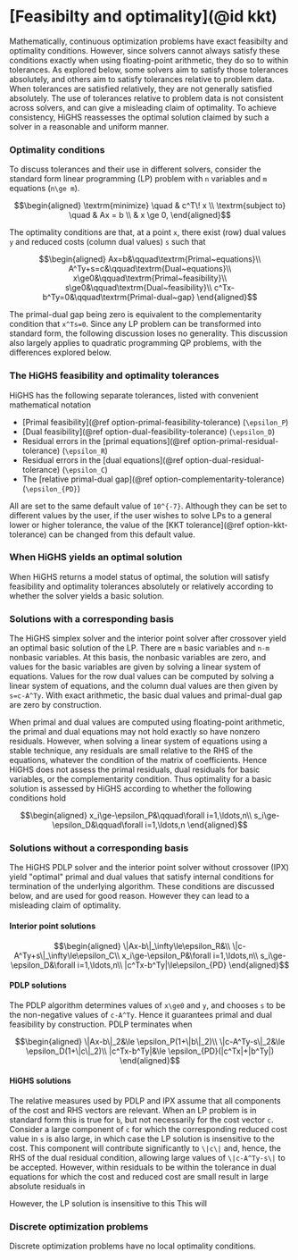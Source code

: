 # [Feasibilty and optimality](@id kkt)

Mathematically, continuous optimization problems have exact feasibilty and optimality conditions. However, since solvers cannot always satisfy these conditions exactly when using floating-point arithmetic, they do so to within tolerances. As explored below, some solvers aim to satisfy those tolerances absolutely, and others aim to satisfy tolerances relative to problem data. When tolerances are satisfied relatively, they are not generally satisfied absolutely. The use of tolerances relative to problem data is not consistent across solvers, and can give a misleading claim of optimality. To achieve consistency, HiGHS reassesses the optimal solution claimed by such a solver in a reasonable and uniform manner.

### Optimality conditions

To discuss tolerances and their use in different solvers, consider the standard form linear programming (LP) problem with ``n`` variables and ``m`` equations (``n\ge m``). 
```math
\begin{aligned}
\textrm{minimize}   \quad & c^T\! x        \\
\textrm{subject to} \quad & Ax = b  \\
                          & x \ge 0,
\end{aligned}
```
The optimality conditions are that, at a point ``x``, there exist (row) dual values ``y`` and reduced costs (column dual values) ``s`` such that
```math
\begin{aligned}
Ax=b&\qquad\textrm{Primal~equations}\\
A^Ty+s=c&\qquad\textrm{Dual~equations}\\
x\ge0&\qquad\textrm{Primal~feasibility}\\
s\ge0&\qquad\textrm{Dual~feasibility}\\
c^Tx-b^Ty=0&\qquad\textrm{Primal-dual~gap}
\end{aligned}
```
The primal-dual gap being zero is equivalent to the complementarity condition that `x^Ts=0`. Since any LP problem can be transformed into standard form, the following discussion loses no generality. This discussion also largely applies to quadratic programming QP problems, with the differences explored below. 

### The HiGHS feasibility and optimality tolerances

HiGHS has the following separate tolerances, listed with convenient mathematical notation

- [Primal feasibility](@ref option-primal-feasibility-tolerance) (``\epsilon_P``)
- [Dual feasibility](@ref option-dual-feasibility-tolerance) (``\epsilon_D``)
- Residual errors in the [primal equations](@ref option-primal-residual-tolerance) (``\epsilon_R``)
- Residual errors in the [dual equations](@ref option-dual-residual-tolerance) (``\epsilon_C``)
- The [relative primal-dual gap](@ref option-complementarity-tolerance) (``\epsilon_{PD}``)

All are set to the same default value of ``10^{-7}``. Although they can be set to different values by the user, if the user wishes to solve LPs to a general lower or higher tolerance, the value of the [KKT tolerance](@ref option-kkt-tolerance) can be changed from this default value.

### When HiGHS yields an optimal solution

When HiGHS returns a model status of optimal, the solution will satisfy feasibility and optimality tolerances absolutely or relatively according to whether the solver yields a basic solution.

### Solutions with a corresponding basis

The HiGHS simplex solver and the interior point solver after crossover yield an optimal basic solution of the LP. There are ``m`` basic variables and ``n-m`` nonbasic variables. At this basis, the nonbasic variables are zero, and values for the basic variables are given by solving a linear system of equations. Values for the row dual values can be computed by solving a linear system of equations, and the column dual values are then given by ``s=c-A^Ty``. With exact arithmetic, the basic dual values and primal-dual gap are zero by construction. 

When primal and dual values are computed using floating-point arithmetic, the primal and dual equations may not hold exactly so have nonzero residuals. However, when solving a linear system of equations using a stable technique, any residuals are small relative to the RHS of the equations, whatever the condition of the matrix of coefficients. Hence HiGHS does not assess the primal residuals, dual residuals for basic variables, or the complementarity condition. Thus optimality for a basic solution is assessed by HiGHS according to whether the following conditions hold
```math
\begin{aligned}
x_i\ge-\epsilon_P&\qquad\forall i=1,\ldots,n\\
s_i\ge-\epsilon_D&\qquad\forall i=1,\ldots,n
\end{aligned}
```
### Solutions without a corresponding basis

The HiGHS PDLP solver and the interior point solver without crossover (IPX) yield "optimal" primal and dual values that satisfy internal conditions for termination of the underlying algorithm. These conditions are discussed below, and are used for good reason. However they can lead to a misleading claim of optimality.

#### Interior point solutions

```math
\begin{aligned}
\|Ax-b\|_\infty\le\epsilon_R&\\
\|c-A^Ty+s\|_\infty\le\epsilon_C\\
x_i\ge-\epsilon_P&\forall i=1,\ldots,n\\
s_i\ge-\epsilon_D&\forall i=1,\ldots,n\\
|c^Tx-b^Ty|\le\epsilon_{PD}
\end{aligned}
```

#### PDLP solutions

The PDLP algorithm determines values of ``x\ge0`` and ``y``, and chooses ``s`` to be the non-negative values of ``c-A^Ty``. Hence it guarantees primal and dual feasibility by construction. PDLP terminates when

```math
\begin{aligned}
\|Ax-b\|_2&\le \epsilon_P(1+\|b\|_2)\\
\|c-A^Ty-s\|_2&\le \epsilon_D(1+\|c\|_2)\\
|c^Tx-b^Ty|&\le \epsilon_{PD}(|c^Tx|+|b^Ty|)
\end{aligned}
```

#### HiGHS solutions

The relative measures used by PDLP and IPX assume that all components of the cost and RHS vectors are relevant. When an LP problem is in standard form this is true for ``b``, but not necessarily for the cost vector ``c``. Consider a large component of ``c`` for which the corresponding reduced cost value in ``s`` is also large, in which case the LP solution is insensitive to the cost. This component will contribute significantly to ``\|c\|`` and, hence, the RHS of the dual residual condition, allowing large values of ``\|c-A^Ty-s\|`` to be accepted. However, within  residuals to be within the tolerance in dual equations for which the cost and reduced cost are small result in large absolute residuals in 

However, the LP solution is insensitive to this This will 



### Discrete optimization problems

Discrete optimization problems have no local optimality conditions. 

